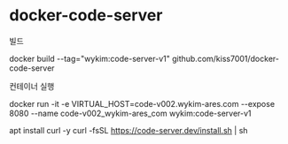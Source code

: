# docker-code-server

빌드

docker build --tag="wykim:code-server-v1" github.com/kiss7001/docker-code-server

컨테이너 실행

docker run -it -e VIRTUAL_HOST=code-v002.wykim-ares.com --expose 8080 --name code-v002_wykim-ares_com wykim:code-server-v1

apt install curl -y
curl -fsSL https://code-server.dev/install.sh | sh

